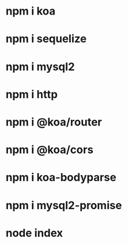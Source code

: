 #
# npm i koa
# npm i sequelize
# npm i mysql2
# npm i http
# npm i @koa/router
# npm i @koa/cors
# npm i koa-bodyparse
#
# npm i mysql2-promise
#
# node index
#